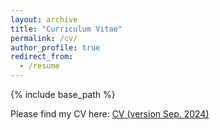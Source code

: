 ```yaml
---
layout: archive
title: "Curriculum Vitae"
permalink: /cv/
author_profile: true
redirect_from:
  - /resume
---
```


{% include base_path %}

Please find my CV here: [CV (version Sep. 2024)](/files/YAOYUAN_CV.pdf)
